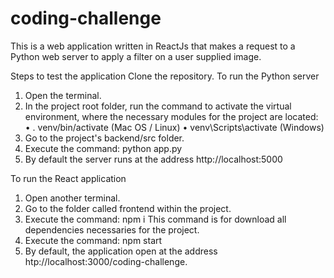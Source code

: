 # coding-challenge
This is a web application written in ReactJs that makes a request to a Python web server to apply a filter on a user supplied image.

Steps to test the application
Clone the repository.
To run the Python server
1.	Open the terminal.
2.	In the project root folder, run the command to activate the virtual environment, where the necessary modules for the project are located:
•	. venv/bin/activate (Mac OS / Linux)
•	venv\Scripts\activate (Windows)
3.	Go to the project's backend/src folder.
4.	Execute the command:
python app.py
5.	By default the server runs at the address http://localhost:5000

To run the React application
1.	Open another terminal.
2.	Go to the folder called frontend within the project.
3.	Execute the command:
npm i
This command is for download all dependencies necessaries for the project.
4.	Execute the command:
npm start
5.	By default, the application open at the address htp://localhost:3000/coding-challenge.
